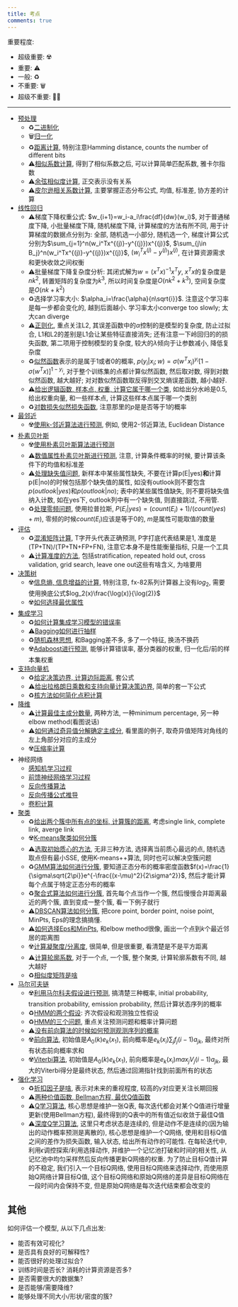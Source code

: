 ```yaml
---
title: 考点
comments: true
---
```


重要程度: 

- 超级重要: ☢️
- 重要: ⚠️
- 一般: ♻️
- 不重要: 🗑️
- 超级不重要: 🏴‍☠️

---

- [预处理](/algorithm/preprocessing)
    - ♻️[二进制化](/algorithm/preprocessing/#bit-transform)
    - 🗑️[归一化](/algorithm/preprocessing/#normalization)
    - ♻️[距离计算](/algorithm/preprocessing/#euclidean-distance), 特别注意Hamming distance, counts the number of different bits
    - ⚠️[相似系数计算](/algorithm/preprocessing/#similarity-score), 得到了相似系数之后, 可以计算简单匹配系数, 雅卡尔指数
    - ⚠️[余弦相似度计算](/algorithm/preprocessing/#cosine-similarity), 正交表示没有关系
    - ⚠️[皮尔逊相关系数计算](/algorithm/preprocessing/#pearson-correlation-coefficient), 主要掌握正态分布公式, 均值, 标准差, 协方差的计算
- [线性回归](/algorithm/linear-regression)
    - ⚠️梯度下降权重公式: $w_{i+1}=w_i-a_i\frac{df}{dw}(w_i)$, 对于普通梯度下降, 小批量梯度下降, 随机梯度下降, 计算梯度的方法有所不同, 用于计算梯度的数据点分别为: 全部, 随机选一小部分, 随机选一个, 梯度计算公式分别为$\sum_{j=1}^n(w_i^Tx^{(j)}-y^{(j)})x^{(j)}$, $\sum_{j\in B_j}^n(w_i^Tx^{(j)}-y^{(j)})x^{(j)}$, $(w_i^Tx^{(j)}-y^{(j)})x^{(j)}$, 在计算资源需求和更快收敛之间权衡
    - ⚠️批量梯度下降复杂度分析: 其闭式解为$w=(x^Tx)^{-1}x^Ty$, $x^Tx$的复杂度是$nk^2$, 转置矩阵的复杂度为$k^3$, 所以时间复杂度是$O(nk^2+k^3)$, 空间复杂度是$O(nk+k^2)$
    - ♻️选择学习率大小: $\alpha_i=\frac{\alpha}{n\sqrt{i}}$. 注意这个学习率是每一步都会变化的, 越到后面越小. 学习率太小converge too slowly; 太大can diverge
    - ⚠️[正则化](/algorithm/linear-regression/#regularization), 重点关注L2, 其误差函数中的$\alpha$控制的是模型的复杂度, 防止过拟合, L1和L2的差别是L1会让某些特征直接消失; 还有注意一下岭回归的的损失函数, 第二项用于控制模型的复杂度, 较大的$\lambda$倾向于让参数减小, 降低复杂度
    - ♻️️[似然函数](/algorithm/linear-regression/#likelihood-function)表示的是属于1或者0的概率, $p(y_i|x_i; w)=\sigma(w^Tx_i)^{y_i}[1-\sigma(w^Tx)]^{1-y_i}$, 对于整个训练集的点都计算似然函数, 然后取对数, 得到对数似然函数, 越大越好; 对对数似然函数取反得到交叉熵误差函数, 越小越好.
    - ⚠️[给出逻辑函数, 样本点, 权重, 计算它属于哪一个类](/algorithm/linear-regression/#线性分类), 如给出分水岭是0.5, 给出权重向量, 和一些样本点, 计算这些样本点属于哪一个类别
	- ♻️[对数损失似然损失函数](/algorithm/linear-regression/#对数似然损失函数), 注意那里的$p$是是否等于$1$的概率
- [最邻近](/algorithm/knn)
	- ☢️[使用k-邻近算法进行预测](/algorithm/knn/#knn), 例如, 使用2-邻近算法, Euclidean Distance
- [朴素贝叶斯](/algorithm/naive-bayes)
    - ☢️[使用朴素贝叶斯算法进行预测](/algorithm/naive-bayes/#nb-algorithm)
    - ⚠️[数值属性朴素贝叶斯进行预测](/algorithm/naive-bayes/#numeric-nb), 注意, 计算条件概率的时候, 要计算该条件下的均值和标准差
    - ⚠️[处理缺失值问题](/algorithm/naive-bayes/#missing-values), 新样本中某些属性缺失, 不要在计算p(E|yes)**和**计算p(E|no)的时候包括那个缺失值的属性, 如没有outlook则不要包含$p(outlook|yes)$和$p(outlook|no)$; 表中的某些属性值缺失, 则不要将缺失值纳入计数, 如在yes下, outlook列中有一个缺失值, 则直接跳过, 不用管.
    - ♻️[处理零频问题](/algorithm/naive-bayes/#zero-frequency), 使用拉普拉斯, $P(E_i|yes)=(count(E_i)+1)/(count(yes)+m)$, 零频的时候$count(E_i)$应该是等于$0$的, $m$是属性可能取值的数量
- [评估](/algorithm/evaluation)
    - ♻️[混淆矩阵计算](/algorithm/evaluation/#confusion-matrix), T字开头代表正确预测, P字打底代表结果是1, 准度是(TP+TN)/(TP+TN+FP+FN), 注意它本身不是性能衡量指标, 只是一个工具
    - ⚠️[计算准度的方法](/algorithm/evaluation), 包括stratification, repeated hold out, cross validation, grid search, leave one out这些有啥含义, 为啥要用
- [决策树](/algorithm/decision-tree)
    - ☢️[信息熵, 信息增益的计算](/algorithm/decision-tree/#information-gain), 特别注意, fx-82系列计算器上没有$log_2$, 需要使用换底公式$log_2(x)\frac{\log(x)}{\log(2)}$
    - ☢️[如何选择最优属性](/algorithm/decision-tree/#how-to-choose-best-feature)
- [集成学习](/algorithm/ensemble-learning)
    - ♻️[如何计算集成学习模型的错误率](/algorithm/ensemble-learning/#why-ensemble-learning)
    - ⚠️[Bagging如何进行抽样](/algorithm/ensemble-learning/#bagging)
    - ♻️[随机森林思想](/algorithm/ensemble-learning/#random-forest), 和Bagging差不多, 多了一个特征, 换汤不换药
    - ☢️[Adaboost进行预测](/algorithm/ensemble-learning/#adaboost), 能够计算错误率, 基分类器的权重, 归一化后/前的样本集权重
- [支持向量机](/algorithm/svm)
    - ♻️[给定决策边界, 计算边际距离](/algorithm/svm/#maximize-lagrange-function), 套公式
    - ⚠️[给出拉格朗日乘数和支持向量计算决策边界](/algorithm/svm/#maximize-lagrange-function), 简单的套一下公式
    - ♻️[核方法如何简化点积计算](/algorithm/svm/#kernel-trick)
- [降维](/algorithm/dimensional-reduction)
    - ⚠️[计算最佳主成分数量](/algorithm/dimensional-reduction/#确定PC的数量), 两种方法, 一种minimum percentage, 另一种elbow method(看图说话)
    - ⚠️[如何通过奇异值分解确定主成分](/algorithm/dimensional-reduction/#get-pc), 看里面的例子, 取奇异值矩阵对角线的左上角部分对应的主成分
    - ☢️[压缩率计算](/algorithm/dimensional-reduction/#compression-rate)
- 神经网络
    - [感知机学习过程](/algorithm/neural-network/#learning-algorithm)
    - [前馈神经网络学习过程](/algorithm/neural-network/fnn/#training-procedure)
    - [反向传播算法](/algorithm/neural-network/fnn/#backpropagation-algorithm)
    - [反向传播公式推导](/algorithm/neural-network/backpropagation)
    - [卷积计算](/algorithm/neural-network/cnn/#convolutional-layer)
- [聚类](/algorithm/clustering)
    - ♻️[给出两个簇中所有点的坐标, 计算簇的距离](/algorithm/clustering/#簇的距离), 考虑single link, complete link, averge link
    - ☢️[K-means聚类如何分簇](/algorithm/clustering/#k-means)
    - ⚠️[选取初始质心的方法](/algorithm/clustering/#质心选取), 无非三种方法, 选择离当前质心最远的点, 随机选取点但有最小SSE, 使用K-means++算法, 同时也可以解决空簇问题
    - ♻️[GMM算法如何进行分簇](/algorithm/clustering/#gmm), 要知道正态分布的概率密度函数$f(x)=\frac{1}{\sigma\sqrt{2\pi}}e^{-\frac{(x-\mu)^2}{2\sigma^2}}$, 然后才能计算每个点属于特定正态分布的概率
    - ♻️[聚合式算法如何进行分簇](/algorithm/clustering/#agglomerative-algorithm), 首先每个点当作一个簇, 然后慢慢合并距离最近的两个簇, 直到变成一整个簇, 看一下例子就行
    - ⚠️[DBSCAN算法如何分簇](/algorithm/clustering/#dbscan), 把core point, border point, noise point, MinPts, Eps的理念搞搞懂.
    - ⚠️[如何选择Eps和MinPts](/algorithm/clustering/#select-eps-minpts), 和elbow method很像, 画出一个点到$k$个最近邻居的距离图
    - ☢️[计算凝聚度/分离度](/algorithm/clustering/#conhesion-separration), 很简单, 但是很重要, 看清楚是不是平方距离 
    - ⚠️[计算轮廓系数](/algorithm/clustering/#sihouette-coefficient), 对于一个点, 一个簇, 整个聚类, 计算轮廓系数有不同, 越大越好
    - ♻️[相似度矩阵是啥](/algorithm/clustering/#correlation-similarity-matrix)
- [马尔可夫链](/algorithm/markov-chain)
    - ☢️[利用马尔科夫假设进行预测](/algorithm/markov-chain/#markov-assumption), 搞清楚三种概率, initial probability, transition probability, emission probability, 然后计算状态序列的概率
    - ♻️[HMM的两个假设](/algorithm/markov-chain/#hmm-assumptions): 齐次假设和观测独立性假设
    - ♻️[HMM的三个问题](/algorithm/markov-chain/#hmm-problems), 重点关注预测问题和概率计算问题
    - ⚠️[没有前向算法的时候如何预测观测序列的概率](/algorithm/markov-chain/#evaluation-problem)
    - ☢️[前向算法](/algorithm/markov-chain/#forward-algorithm), 初始值是$A_0(k)e_k(x_1)$, 前向概率是$e_k(x_i)\sum_j f_j(i-1)a_{jk}$, 最终对所有状态前向概率求和
    - ☢️[Viterbi算法](/algorithm/markov-chain/#viterbi), 初始值是$A_0(k)e_k(x_1)$, 前向概率是$e_k(x_i)max_j V_j(i-1)a_{jk}$, 最大的Viterbi得分是最终状态, 然后通过回溯指针找到前面所有的状态
- [强化学习](/algorithm/reinforcement-learning)
    - ♻️[折扣因子是啥](/algorithm/reinforcement-learning/#mdp), 表示对未来的重视程度, 较高的$\gamma$对应更关注长期回报
    - ⚠️[两种价值函数, Bellman方程, 最优Q值函数](/algorithm/reinforcement-learning/#value-function)
    - ⚠️[Q学习算法](/algorithm/reinforcement-learning/#q-algo), 核心思想是维护一张Q表, 每次迭代都会对某个Q值进行增量更新(使用Bellman方程), 最终得到的Q表中的所有值近似收敛于最佳Q值
    - ⚠️[深度Q学习算法](/algorithm/reinforcement-learning/#dql), 这里只考虑状态是连续的, 但是动作不是连续的(因为输出的动作概率预测是离散的), 核心思想是维护一个Q网络, 使用和目标Q值之间的差作为损失函数, 输入状态, 给出所有动作的可能性. 在每轮迭代中, 利用$\epsilon$调控探索/利用选择动作, 并维护一个记忆池打破和时间的相关性, 从记忆池中均匀采样然后反向传播更新Q网络的权重. 为了防止目标Q值计算的不稳定, 我们引入一个目标Q网络, 使用目标Q网络来选择动作, 而使用原始Q网络计算目标Q值, 这个目标Q网络和原始Q网络的差异是目标Q网络在一段时间内会保持不变, 但是原始Q网络是每次迭代结束都会改变的

## 其他

如何评估一个模型, 从以下几点出发:

- 能否有效可视化?
- 是否具有良好的可解释性?
- 能否很好的处理过拟合?
- 训练时间是否长? 消耗的计算资源是否多?
- 是否需要很大的数据集?
- 是否能够/需要降维?
- 能够处理不同大小/形状/密度的簇?
